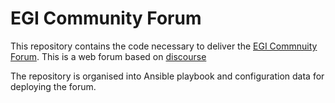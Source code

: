 # EGI Community Forum

This repository contains the code necessary to deliver the [EGI Commnuity Forum](https://community.egi.eu). This is a web forum based on [discourse](http://discourse.org)

The repository is organised into Ansible playbook and configuration data for deploying the forum.